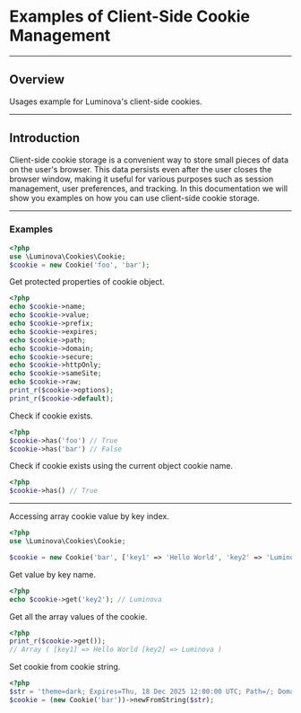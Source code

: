 # Examples of Client-Side Cookie Management

***

## Overview

Usages example for Luminova's client-side cookies. 

***

## Introduction

Client-side cookie storage is a convenient way to store small pieces of data on the user's browser. This data persists even after the user closes the browser window, making it useful for various purposes such as session management, user preferences, and tracking. In this documentation we will show you examples on how you can use client-side cookie storage.

***
### Examples

```php
<?php 
use \Luminova\Cookies\Cookie;
$cookie = new Cookie('foo', 'bar');
```

Get protected properties of cookie object.

```php
<?php 
echo $cookie->name;
echo $cookie->value;
echo $cookie->prefix;
echo $cookie->expires;
echo $cookie->path;
echo $cookie->domain;
echo $cookie->secure;
echo $cookie->httpOnly;
echo $cookie->sameSite;
echo $cookie->raw;
print_r($cookie->options);
print_r($cookie->default);
```

Check if cookie exists.

```php
<?php
$cookie->has('foo') // True
$cookie->has('bar') // False
```

Check if cookie exists using the current object cookie name.
```php
<?php
$cookie->has() // True
```

***

Accessing array cookie value by key index.

```php
<?php 
use \Luminova\Cookies\Cookie;

$cookie = new Cookie('bar', ['key1' => 'Hello World', 'key2' => 'Luminova']);
```

Get value by key name.

```php
<?php
echo $cookie->get('key2'); // Luminova
```

Get all the array values of the cookie.

```php
<?php
print_r($cookie->get());
// Array ( [key1] => Hello World [key2] => Luminova )
```

Set cookie from cookie string.

```php 
<?php 
$str = 'theme=dark; Expires=Thu, 18 Dec 2025 12:00:00 UTC; Path=/; Domain=.localhost; secure; httponly; samesite=Lax';
$cookie = (new Cookie('bar'))->newFromString($str);
```